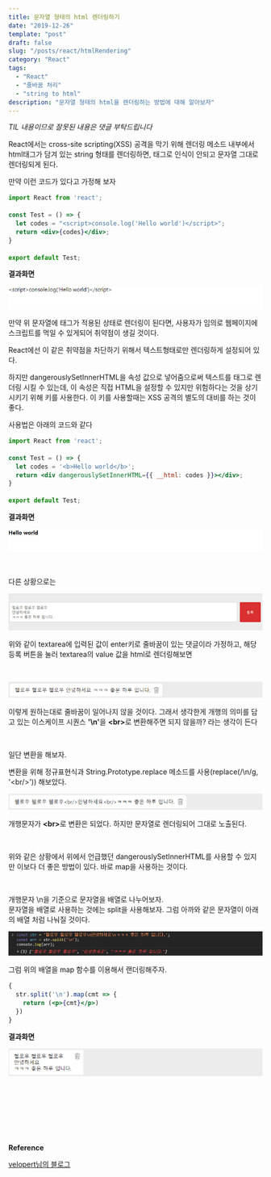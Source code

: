 ```yaml
---
title: 문자열 형태의 html 렌더링하기
date: "2019-12-26"
template: "post"
draft: false
slug: "/posts/react/htmlRendering"
category: "React"
tags:
  - "React"
  - "줄바꿈 처리"
  - "string to html"
description: "문자열 형태의 html을 렌더링하는 방법에 대해 알아보자"
---
```

<span class="notice">
  <em>TIL 내용이므로 잘못된 내용은 댓글 부탁드립니다</em>
</span>

React에서는 cross-site scripting(XSS) 공격을 막기 위해 렌더링 메소드 내부에서 html태그가 담겨 있는 string 형태를 렌더링하면, 태그로 인식이 안되고 문자열 그대로 렌더링되게 된다.

만약 이런 코드가 있다고 가정해 보자

``` jsx
import React from 'react';

const Test = () => {
  let codes = "<script>console.log('Hello world')</script>";
  return <div>{codes}</div>;
}

export default Test;
```

**결과화면**

![html_rendering_01](/images/react/html_rendering_01.jpg "html_rendering_01")

만약 위 문자열에 태그가 적용된 상태로 렌더링이 된다면, 사용자가 임의로 웹페이지에 스크립트를 먹일 수 있게되어 취약점이 생길 것이다.

React에선 이 같은 취약점을 차단하기 위해서 텍스트형태로만 렌더링하게 설정되어 있다.

하지만 dangerouslySetInnerHTML을 속성 값으로 넣어줌으로써 텍스트를 태그로 렌더링 시킬 수 있는데, 이 속성은 직접 HTML을 설정할 수 있지만 위험하다는 것을 상기시키기 위해 키를 사용한다. 이 키를 사용할때는 XSS 공격의 별도의 대비를 하는 것이 좋다.

사용법은 아래의 코드와 같다

``` jsx
import React from 'react';

const Test = () => {
  let codes = '<b>Hello world</b>';
  return <div dangerouslySetInnerHTML={{ __html: codes }}></div>;
}

export default Test;
```

**결과화면**

![html_rendering_02](/images/react/html_rendering_02.jpg "html_rendering_02")

<br>

다른 상황으로는

![html_rendering_03](/images/react/html_rendering_03.jpg "html_rendering_03")

위와 같이 textarea에 입력된 값이 enter키로 줄바꿈이 있는 댓글이라 가정하고, 해당 등록 버튼을 눌러 textarea의 value 값을 html로 렌더링해보면

<br>

![html_rendering_04](/images/react/html_rendering_04.jpg "html_rendering_04")

이렇게 원하는대로 줄바꿈이 일어나지 않을 것이다. 그래서 생각한게 개행의 의미를 담고 있는 이스케이프 시퀀스 <b>'\n'</b>을 <b>&lt;br&gt;</b>로 변환해주면 되지 않을까? 라는 생각이 든다

<br>

일단 변환을 해보자.

변환을 위해 정규표현식과 String.Prototype.replace 메소드를 사용(replace(/\n/g, '&lt;br/&gt;')) 해보았다.

![html_rendering_05](/images/react/html_rendering_05.jpg "html_rendering_05")

개행문자가 <b>&lt;br&gt;</b>로 변환은 되었다. 하지만 문자열로 렌더링되어 그대로 노출된다.

<br>

위와 같은 상황에서 위에서 언급했던 dangerouslySetInnerHTML를 사용할 수 있지만 이보다 더 좋은 방법이 있다.
바로 map을 사용하는 것이다.

<br>

개행문자 \n을 기준으로 문자열을 배열로 나누어보자.<br>
문자열을 배열로 사용하는 것에는 split을 사용해보자.
그럼 아까와 같은 문자열이 아래의 배열 처럼 나눠질 것이다.

![html_rendering_06](/images/react/html_rendering_06.jpg "html_rendering_06")

그럼 위의 배열을 map 함수를 이용해서 랜더링해주자.

``` jsx
{
  str.split('\n').map(cmt => {
    return (<p>{cmt}</p>)
  })
}
```

**결과화면**

![html_rendering_07](/images/react/html_rendering_07.jpg "html_rendering_07")


<br>
<br>
<br>
<br>
<br>
<br>
<div class="reference-site">

  **Reference**<br>

  [velopert님의 블로그](https://velopert.com/1896)

</div>